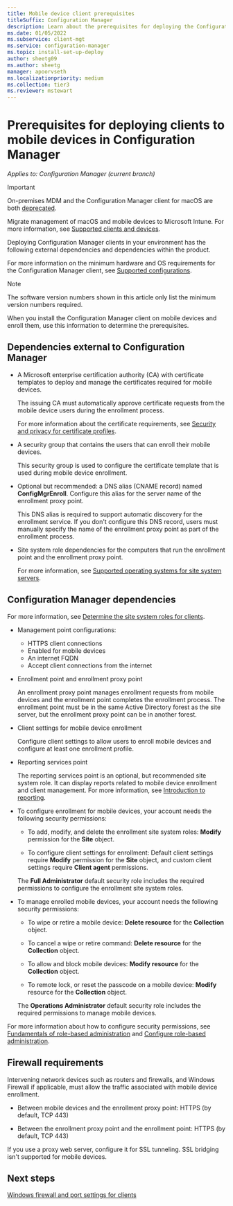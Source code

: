 ```yaml
---
title: Mobile device client prerequisites
titleSuffix: Configuration Manager
description: Learn about the prerequisites for deploying the Configuration Manager client to mobile devices.
ms.date: 01/05/2022
ms.subservice: client-mgt
ms.service: configuration-manager
ms.topic: install-set-up-deploy
author: sheetg09
ms.author: sheetg
manager: apoorvseth
ms.localizationpriority: medium
ms.collection: tier3
ms.reviewer: mstewart
---
```


# Prerequisites for deploying clients to mobile devices in Configuration Manager

*Applies to: Configuration Manager (current branch)*

> [!IMPORTANT]
> On-premises MDM and the Configuration Manager client for macOS are both [deprecated](../../plan-design/changes/deprecated/removed-and-deprecated-cmfeatures.md).<!-- 12454901,12927803 -->
>
> Migrate management of macOS and mobile devices to Microsoft Intune. For more information, see [Supported clients and devices](../../plan-design/configs/supported-operating-systems-for-clients-and-devices.md#mac-computers).

Deploying Configuration Manager clients in your environment has the following external dependencies and dependencies within the product.

For more information on the minimum hardware and OS requirements for the Configuration Manager client, see [Supported configurations](../../plan-design/configs/supported-configurations.md).

> [!NOTE]
> The software version numbers shown in this article only list the minimum version numbers required.

When you install the Configuration Manager client on mobile devices and enroll them, use this information to determine the prerequisites.

## Dependencies external to Configuration Manager

- A Microsoft enterprise certification authority (CA) with certificate templates to deploy and manage the certificates required for mobile devices.

    The issuing CA must automatically approve certificate requests from the mobile device users during the enrollment process.

    For more information about the certificate requirements, see [Security and privacy for certificate profiles](../../../protect/plan-design/security-and-privacy-for-certificate-profiles.md).

- A security group that contains the users that can enroll their mobile devices.

    This security group is used to configure the certificate template that is used during mobile device enrollment.

- Optional but recommended: a DNS alias (CNAME record) named **ConfigMgrEnroll**. Configure this alias for the server name of the enrollment proxy point.

    This DNS alias is required to support automatic discovery for the enrollment service. If you don't configure this DNS record, users must manually specify the name of the enrollment proxy point as part of the enrollment process.

- Site system role dependencies for the computers that run the enrollment point and the enrollment proxy point.

    For more information, see [Supported operating systems for site system servers](../../plan-design/configs/supported-operating-systems-for-site-system-servers.md).

## Configuration Manager dependencies

For more information, see [Determine the site system roles for clients](plan/determine-the-site-system-roles-for-clients.md).

- Management point configurations:

  - HTTPS client connections
  - Enabled for mobile devices
  - An internet FQDN
  - Accept client connections from the internet

- Enrollment point and enrollment proxy point

    An enrollment proxy point manages enrollment requests from mobile devices and the enrollment point completes the enrollment process. The enrollment point must be in the same Active Directory forest as the site server, but the enrollment proxy point can be in another forest.

- Client settings for mobile device enrollment

    Configure client settings to allow users to enroll mobile devices and configure at least one enrollment profile.

- Reporting services point

    The reporting services point is an optional, but recommended site system role. It can display reports related to mobile device enrollment and client management. For more information, see [Introduction to reporting](../../servers/manage/introduction-to-reporting.md).

- To configure enrollment for mobile devices, your account needs the following security permissions:

  - To add, modify, and delete the enrollment site system roles: **Modify** permission for the **Site** object.

  - To configure client settings for enrollment: Default client settings require **Modify** permission for the **Site** object, and custom client settings require **Client agent** permissions.

  The **Full Administrator** default security role includes the required permissions to configure the enrollment site system roles.

- To manage enrolled mobile devices, your account needs the following security permissions:

  - To wipe or retire a mobile device: **Delete resource** for the **Collection** object.

  - To cancel a wipe or retire command: **Delete resource** for the **Collection** object.

  - To allow and block mobile devices: **Modify resource** for the **Collection** object.

  - To remote lock, or reset the passcode on a mobile device: **Modify** resource for the **Collection** object.

  The **Operations Administrator** default security role includes the required permissions to manage mobile devices.

For more information about how to configure security permissions, see [Fundamentals of role-based administration](../../understand/fundamentals-of-role-based-administration.md) and [Configure role-based administration](../../servers/deploy/configure/configure-role-based-administration.md).

## Firewall requirements

Intervening network devices such as routers and firewalls, and Windows Firewall if applicable, must allow the traffic associated with mobile device enrollment.

- Between mobile devices and the enrollment proxy point: HTTPS (by default, TCP 443)

- Between the enrollment proxy point and the enrollment point: HTTPS (by default, TCP 443)

If you use a proxy web server, configure it for SSL tunneling. SSL bridging isn't supported for mobile devices.

## Next steps

[Windows firewall and port settings for clients](windows-firewall-and-port-settings-for-clients.md)
